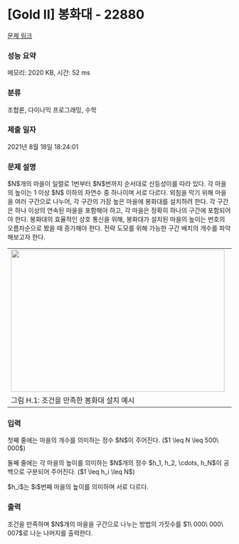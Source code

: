 # [Gold II] 봉화대 - 22880 

[문제 링크](https://www.acmicpc.net/problem/22880) 

### 성능 요약

메모리: 2020 KB, 시간: 52 ms

### 분류

조합론, 다이나믹 프로그래밍, 수학

### 제출 일자

2021년 8월 18일 18:24:01

### 문제 설명

<p>$N$개의 마을이 일렬로 1번부터 $N$번까지 순서대로 산등성이를 따라 있다. 각 마을의 높이는 1 이상 $N$ 이하의 자연수 중 하나이며 서로 다르다. 외침을 막기 위해 마을을 여러 구간으로 나누어, 각 구간의 가장 높은 마을에 봉화대를 설치하려 한다. 각 구간은 하나 이상의 연속된 마을을 포함해야 하고, 각 마을은 정확히 하나의 구간에 포함되어야 한다. 봉화대의 효율적인 상호 통신을 위해, 봉화대가 설치된 마을의 높이는 번호의 오름차순으로 봤을 때 증가해야 한다. 전략 도모를 위해 가능한 구간 배치의 개수를 파악해보고자 한다.</p>

<table class="table table-bordered td-center">
	<tbody>
		<tr>
			<td><img alt="" src="" style="width: 480px; height: 320px;"></td>
			<td><img alt="" src="" style="width: 480px; height: 320px;"></td>
		</tr>
		<tr>
			<td>그림 H.1: 조건을 만족한 봉화대 설치 예시</td>
			<td>그림 H.2: 조건을 만족하지 않은 봉화대 설치 예시</td>
		</tr>
	</tbody>
</table>

### 입력 

 <p>첫째 줄에는 마을의 개수를 의미하는 정수 $N$이 주어진다. ($1 \leq N \leq 500\ 000$)</p>

<p>둘째 줄에는 각 마을의 높이를 의미하는 $N$개의 정수 $h_1, h_2, \cdots, h_N$이 공백으로 구분되어 주어진다. ($1 \leq h_i \leq N$)</p>

<p>$h_i$는 $i$번째 마을의 높이를 의미하며 서로 다르다.</p>

### 출력 

 <p>조건을 만족하며 $N$개의 마을을 구간으로 나누는 방법의 가짓수를 $1\ 000\ 000\ 007$로 나눈 나머지를 출력한다.</p>

